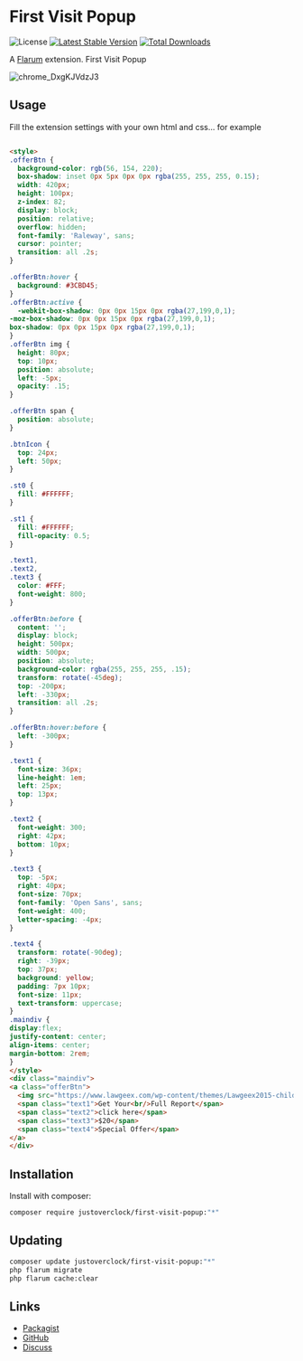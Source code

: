# First Visit Popup

![License](https://img.shields.io/badge/license-MIT-blue.svg) [![Latest Stable Version](https://img.shields.io/packagist/v/justoverclock/first-visit-popup.svg)](https://packagist.org/packages/justoverclock/first-visit-popup) [![Total Downloads](https://img.shields.io/packagist/dt/justoverclock/first-visit-popup.svg)](https://packagist.org/packages/justoverclock/first-visit-popup)

A [Flarum](http://flarum.org) extension. First Visit Popup

![chrome_DxgKJVdzJ3](https://user-images.githubusercontent.com/79002016/167265823-de91bffc-5675-4608-a355-ddf5f00d6740.gif)

## Usage

Fill the extension settings with your own html and css... for example

```html

<style>
.offerBtn {
  background-color: rgb(56, 154, 220);
  box-shadow: inset 0px 5px 0px 0px rgba(255, 255, 255, 0.15);
  width: 420px;
  height: 100px;
  z-index: 82;
  display: block;
  position: relative;
  overflow: hidden;
  font-family: 'Raleway', sans;
  cursor: pointer;
  transition: all .2s;
}

.offerBtn:hover {
  background: #3CBD45;
}
.offerBtn:active {
  -webkit-box-shadow: 0px 0px 15px 0px rgba(27,199,0,1);
-moz-box-shadow: 0px 0px 15px 0px rgba(27,199,0,1);
box-shadow: 0px 0px 15px 0px rgba(27,199,0,1);
}
.offerBtn img {
  height: 80px;
  top: 10px;
  position: absolute;
  left: -5px;
  opacity: .15;
}

.offerBtn span {
  position: absolute;
}

.btnIcon {
  top: 24px;
  left: 50px;
}

.st0 {
  fill: #FFFFFF;
}

.st1 {
  fill: #FFFFFF;
  fill-opacity: 0.5;
}

.text1,
.text2,
.text3 {
  color: #FFF;
  font-weight: 800;
}

.offerBtn:before {
  content: '';
  display: block;
  height: 500px;
  width: 500px;
  position: absolute;
  background-color: rgba(255, 255, 255, .15);
  transform: rotate(-45deg);
  top: -200px;
  left: -330px;
  transition: all .2s;
}

.offerBtn:hover:before {
  left: -300px;
}

.text1 {
  font-size: 36px;
  line-height: 1em;
  left: 25px;
  top: 13px;
}

.text2 {
  font-weight: 300;
  right: 42px;
  bottom: 10px;
}

.text3 {
  top: -5px;
  right: 40px;
  font-size: 70px;
  font-family: 'Open Sans', sans;
  font-weight: 400;
  letter-spacing: -4px;
}

.text4 {
  transform: rotate(-90deg);
  right: -39px;
  top: 37px;
  background: yellow;
  padding: 7px 10px;
  font-size: 11px;
  text-transform: uppercase;
}
.maindiv {
display:flex;
justify-content: center;
align-items: center;
margin-bottom: 2rem;
}
</style>
<div class="maindiv">
<a class="offerBtn">
  <img src="https://www.lawgeex.com/wp-content/themes/Lawgeex2015-child/images/contracticon.svg" alt="icon">
  <span class="text1">Get Your<br/>Full Report</span>
  <span class="text2">click here</span>
  <span class="text3">$20</span>
  <span class="text4">Special Offer</span>
</a>
</div>

```


## Installation

Install with composer:

```sh
composer require justoverclock/first-visit-popup:"*"
```

## Updating

```sh
composer update justoverclock/first-visit-popup:"*"
php flarum migrate
php flarum cache:clear
```

## Links

- [Packagist](https://packagist.org/packages/justoverclock/first-visit-popup)
- [GitHub](https://github.com/justoverclock/first-visit-popup)
- [Discuss](https://discuss.flarum.org/d/PUT_DISCUSS_SLUG_HERE)
